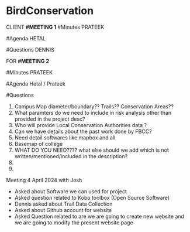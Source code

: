 # BirdConservation
CLIENT
**#MEETING 1**
#Minutes
PRATEEK

#Agenda
HETAL

#Questions
DENNIS

FOR **#MEETING 2**

#Minutes
PRATEEK

#Agenda
Hetal / Prateek

#Questions
1. Campus Map diameter/boundary?? Trails?? Conservation Areas??
2. What paramters do we need to include in risk analysis other than provided in the project desc?
3. Who will provide Local Conservation Authorities data ?
4. Can we have details about the past work done by FBCC?
5. Need detail softwares like mapbox and all
6. Basemap of college
7. WHAT DO YOU NEED???? what else should we add which is not written/mentioned/included in the description?
8.  
9. 

Meeting 4 April 2024  with Josh
- Asked about Software we can used for project 
- Asked question related to Kobo toolbox (Open Source Software)
- Dennis asked about Trail Data Collection
- Asked about Github account for website
- Asked Question related to are we are going to create new website and we are going to modify the present website page






